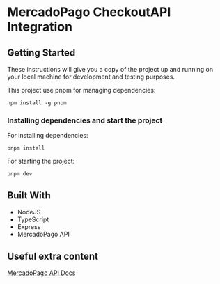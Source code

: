# MercadoPago CheckoutAPI Integration

## Getting Started

These instructions will give you a copy of the project up and running on
your local machine for development and testing purposes.

This project use pnpm for managing dependencies:

    npm install -g pnpm

### Installing dependencies and start the project

For installing dependencies:

    pnpm install

For starting the project:

    pnpm dev

## Built With

- NodeJS
- TypeScript
- Express
- MercadoPago API

## Useful extra content

[MercadoPago API Docs](https://www.mercadopago.com.ar/developers/en/docs/checkout-api/landing)
